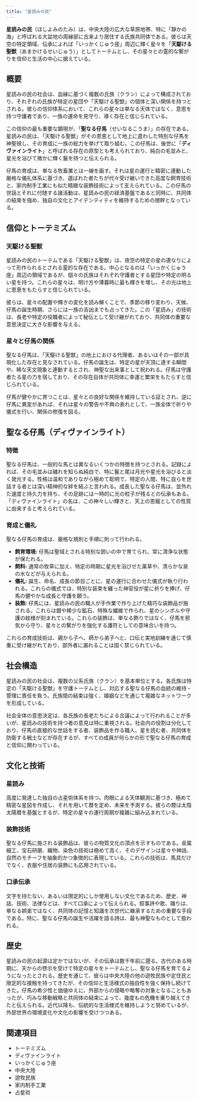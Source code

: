 ```yaml
---
title: "星読みの民"
---
```


**星読みの民**（ほしよみのたみ）は、中央大陸の広大な草原地帯、特に「静かの海」と呼ばれる大盆地の周縁部に古来より居住する氏族共同体である。彼らは天空の特定領域、伝承によれば「いっかくじゅう座」周辺に輝く星々を「**天駆ける聖獣**（あまかけるせいじゅう）」としてトーテムとし、その星々との霊的な繋がりを信仰と生活の中心に据えている。

## 概要

星読みの民の社会は、血縁に基づく複数の氏族（クラン）によって構成されており、それぞれの氏族が特定の星団や「天駆ける聖獣」の個体と深い関係を持つとされる。彼らの信仰体系において、これらの星々は単なる天体ではなく、意思を持つ守護者であり、一族の運命を見守り、導く存在と信じられている。

この信仰の最も重要な顕現が、「**聖なる仔馬**（せいなるこうま）」の存在である。星読みの民は、「天駆ける聖獣」がその恩恵として地上に遣わした特別な仔馬を神聖視し、その育成に一族の総力を挙げて取り組む。この仔馬は、後世に「**ディヴァインライト**」と呼ばれる存在の原型とも考えられており、純白の毛並みと、星光を浴びて微かに輝く鬣を持つと伝えられる。

仔馬の育成は、単なる牧畜業とは一線を画す。それは星の運行と精密に連動した厳格な儀礼体系に基づき、選ばれた者たちが代々受け継いできた高度な飼育技術と、家内制手工業にも似た精緻な装飾技術によって支えられている。この仔馬の世話とそれに付随する諸活動は、星読みの民の経済基盤であると同時に、共同体の結束を強め、独自の文化とアイデンティティを維持するための根幹となっている。

## 信仰とトーテミズム

### 天駆ける聖獣

星読みの民のトーテムである「天駆ける聖獣」は、夜空の特定の星の連なりによって形作られるとされる霊的な存在である。中心となるのは「いっかくじゅう座」周辺の領域であるが、個々の氏族はそれぞれ守護者とする星団や特定の明るい星を持つ。これらの星々は、明け方や薄暮時に最も輝きを増し、その光は地上に恩恵をもたらすと信じられている。

彼らは、星々の配置や輝きの変化を読み解くことで、季節の移り変わり、天候、仔馬の誕生時期、さらには一族の吉凶までも占ってきた。この「星読み」の技術は、長老や特定の役職者によって秘伝として受け継がれており、共同体の重要な意思決定に大きな影響を与える。

### 星々と仔馬の関係

聖なる仔馬は、「天駆ける聖獣」の地上における代理者、あるいはその一部が具現化した存在と見なされている。仔馬の誕生は、特定の星が天頂に達する瞬間や、稀な天文現象と連動するとされ、神聖な出来事として祝われる。仔馬は守護者たる星の力を宿しており、その存在自体が共同体に幸運と繁栄をもたらすと信じられている。

仔馬が健やかに育つことは、星々との良好な関係を維持している証とされ、逆に仔馬に異変があれば、それは星々の警告や不興の表れとして、一族全体で祈りや儀式を行い、関係の修復を図る。

## 聖なる仔馬（ディヴァインライト）

### 特徴

聖なる仔馬は、一般的な馬とは異なるいくつかの特徴を持つとされる。記録によれば、その毛並みは穢れを知らぬ純白で、特に鬣と尾は月光や星光を浴びると淡く発光する。性格は温和でありながら極めて聡明で、特定の人間、特に自らを世話する者とは深い精神的な絆を結ぶと言われる。成長した聖なる仔馬は、並外れた速度と持久力を持ち、その足跡には一時的に光の粒子が残るとの伝承もある。「ディヴァインライト」の名は、この神々しい輝きと、天上の恩寵としての性質に由来すると考えられている。

### 育成と儀礼

聖なる仔馬の育成は、厳格な規則と手順に則って行われる。

*   **飼育環境:** 仔馬は聖域とされる特別な囲いの中で育てられ、常に清浄な状態が保たれる。
*   **飼料:** 通常の牧草に加え、特定の時期に星光を浴びせた薬草や、清らかな泉の水などが与えられる。
*   **儀礼:** 誕生、命名、成長の節目ごとに、星の運行に合わせた儀式が執り行われる。これらの儀式では、特別な装束を纏った神官役が星に祈りを捧げ、仔馬の健やかな成長と守護を願う。
*   **装飾:** 仔馬には、星読みの民の職人が手作業で作り上げた精巧な装飾品が施される。これらは銀や稀少な鉱石、特殊な繊維で作られ、星のシンボルや守護の紋様が刻まれている。これらの装飾は、単なる飾りではなく、仔馬を邪気から守り、星々との繋がりを強化する護符としての意味合いを持つ。

これらの育成技術は、親から子へ、師から弟子へと、口伝と実地訓練を通じて慎重に受け継がれており、部外者に漏れることは固く禁じられている。

## 社会構造

星読みの民の社会は、複数の父系氏族（クラン）を基本単位とする。各氏族は特定の「天駆ける聖獣」を守護トーテムとし、対応する聖なる仔馬の血統の維持・管理に責任を負う。氏族間の結束は強く、婚姻などを通じて複雑なネットワークを形成している。

社会全体の意思決定は、各氏族の長老たちによる合議によって行われることが多いが、星読みの技術を持つ者の意見は特に重視される。社会内の役割は分化しており、仔馬の直接的な世話をする者、装飾品を作る職人、星を読む者、共同体を防衛する戦士などが存在するが、すべての成員が何らかの形で聖なる仔馬の育成と信仰に関わっている。

## 文化と技術

### 星読み

高度に発達した独自の占星術体系を持つ。肉眼による天体観測に基づき、極めて精密な星図を作成し、それを用いて暦を定め、未来を予測する。彼らの暦は太陰太陽暦を基盤とするが、特定の星々の運行周期が複雑に組み込まれている。

### 装飾技術

聖なる仔馬に施される装飾品は、彼らの物質文化の頂点を示すものである。金属細工、宝石研磨、織物、染色の技術は極めて高く、そのデザインは星々や神話、自然のモチーフを抽象的かつ象徴的に表現している。これらの技術は、馬具だけでなく、衣服や住居の装飾にも応用されている。

### 口承伝承

文字を持たない、あるいは限定的にしか使用しない文化であるため、歴史、神話、技術、法律などは、すべて口承によって伝えられる。叙事詩や歌、踊りは、単なる娯楽ではなく、共同体の記憶と知識を次世代に継承するための重要な手段である。特に、聖なる仔馬の誕生や活躍を語る詩は、最も神聖なものとして扱われる。

## 歴史

星読みの民の起源は定かではないが、その伝承は数千年前に遡る。古代のある時期に、天からの啓示を受けて特定の星々をトーテムとし、聖なる仔馬を育てるようになったとされる。歴史を通じて、彼らは中央大陸の他の遊牧民族や定住民と限定的な接触を持ってきたが、その信仰と生活様式の独自性を強く保持し続けてきた。仔馬の希少性と価値ゆえに、外部からの侵略や略奪の対象となることもあったが、巧みな移動戦略と共同体の結束によって、幾度もの危機を乗り越えてきたと伝えられる。近代以降も、伝統的な生活様式を維持しようと努めているが、外部世界の環境変化や文化の影響を受けつつある。

## 関連項目

*   トーテミズム
*   ディヴァインライト
*   いっかくじゅう座
*   中央大陸
*   遊牧民族
*   家内制手工業
*   占星術